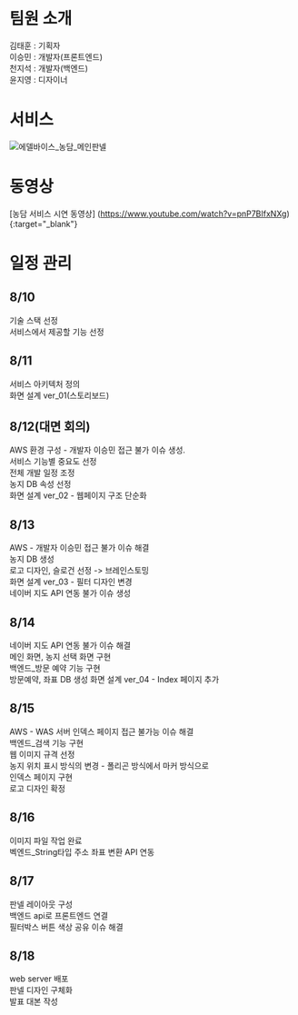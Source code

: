 # 팀원 소개

김태훈 : 기획자  
이승민 : 개발자(프론트엔드)  
천지석 : 개발자(백엔드)  
윤지영 : 디자이너  

# 서비스 

![에델바이스_농담_메인판넬](https://user-images.githubusercontent.com/67636607/129957585-4226718e-74d0-4d67-aa5b-54ac864fbeac.jpg)

# 동영상
[농담 서비스 시연 동영상] (https://www.youtube.com/watch?v=pnP7BIfxNXg){:target="_blank"}

# 일정 관리

## 8/10
기술 스택 선정  
서비스에서 제공할 기능 선정  

## 8/11
서비스 아키텍처 정의  
화면 설계 ver_01(스토리보드)  

## 8/12(대면 회의)
AWS 환경 구성 - 개발자 이승민 접근 불가 이슈 생성.  
서비스 기능별 중요도 선정  
전체 개발 일정 조정  
농지 DB 속성 선정  
화면 설계 ver_02 - 웹페이지 구조 단순화 

## 8/13
AWS - 개발자 이승민 접근 불가 이슈 해결   
농지 DB 생성  
로고 디자인, 슬로건 선정 -> 브레인스토밍  
화면 설계 ver_03 - 필터 디자인 변경  
네이버 지도 API 연동 불가 이슈 생성

## 8/14
네이버 지도 API 연동 불가 이슈 해결  
메인 화면, 농지 선택 화면 구현  
백엔드_방문 예약 기능 구현  
방문예약, 좌표 DB 생성
화면 설계 ver_04 - Index 페이지 추가  

## 8/15
AWS - WAS 서버 인덱스 페이지 접근 불가능 이슈 해결  
백엔드_검색 기능 구현  
웹 이미지 규격 선정  
농지 위치 표시 방식의 변경 - 폴리곤 방식에서 마커 방식으로  
인덱스 페이지 구현  
로고 디자인 확정  

## 8/16
이미지 파일 작업 완료  
벡엔드_String타입 주소 좌표 변환 API 연동 

## 8/17
판넬 레이아웃 구성  
백엔드 api로 프론트엔드 연결    
필터박스 버튼 색상 공유 이슈 해결  

## 8/18
web server 배포  
판넬 디자인 구체화  
발표 대본 작성  


